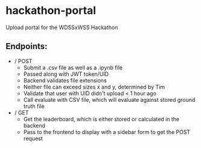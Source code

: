 # hackathon-portal
Upload portal for the WDSSxWSS Hackathon

## Endpoints:
- / POST
	- Submit a .csv file as well as a .ipynb file
	- Passed along with JWT token/UID
	- Backend validates file extensions
	- Neither file can exceed sizes x and y, determined by Tim
	- Validate that user with UID didn't upload < 1 hour ago
	- Call evaluate with CSV file, which will evaluate against stored ground truth file
- / GET
	- Get the leaderboard, which is either stored or calculated in the backend
	- Pass to the frontend to display with a sidebar form to get the POST request
